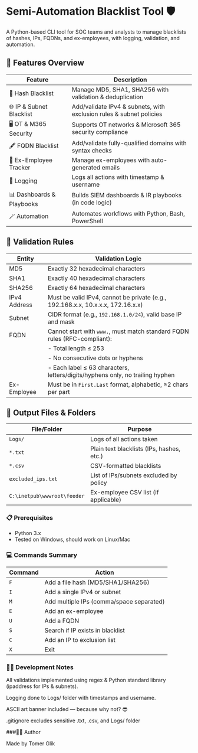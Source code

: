 # Semi-Automation Blacklist Tool 🛡️

A Python-based CLI tool for SOC teams and analysts to manage blacklists of hashes, IPs, FQDNs, and ex-employees, with logging, validation, and automation.

## 📂 Features Overview

| Feature                        | Description                                                   |
|--------------------------------|---------------------------------------------------------------|
| 🔗 Hash Blacklist              | Manage MD5, SHA1, SHA256 with validation & deduplication     |
| 🌐 IP & Subnet Blacklist       | Add/validate IPv4 & subnets, with exclusion rules & subnet policies |
| 🖥️ OT & M365 Security          | Supports OT networks & Microsoft 365 security compliance     |
| 🖋️ FQDN Blacklist              | Add/validate fully-qualified domains with syntax checks      |
| 👤 Ex-Employee Tracker         | Manage ex-employees with auto-generated emails              |
| 📝 Logging                     | Logs all actions with timestamp & username                  |
| 📊 Dashboards & Playbooks      | Builds SIEM dashboards & IR playbooks (in code logic)        |
| 🪄 Automation                  | Automates workflows with Python, Bash, PowerShell           |

## 🧪 Validation Rules

| Entity         | Validation Logic                                                                 |
|----------------|-----------------------------------------------------------------------------------|
| MD5            | Exactly 32 hexadecimal characters                                                |
| SHA1           | Exactly 40 hexadecimal characters                                                |
| SHA256         | Exactly 64 hexadecimal characters                                                |
| IPv4 Address   | Must be valid IPv4, cannot be private (e.g., 192.168.x.x, 10.x.x.x, 172.16.x.x)  |
| Subnet         | CIDR format (e.g., `192.168.1.0/24`), valid base IP and mask                     |
| FQDN           | Cannot start with `www.`, must match standard FQDN rules (RFC-compliant):        |
|                | - Total length ≤ 253                                                             |
|                | - No consecutive dots or hyphens                                                 |
|                | - Each label ≤ 63 characters, letters/digits/hyphens only, no trailing hyphen    |
| Ex-Employee    | Must be in `First.Last` format, alphabetic, ≥2 chars per part                    |

## 📁 Output Files & Folders

| File/Folder                | Purpose                            |
|-----------------------------|------------------------------------|
| `Logs/`                     | Logs of all actions taken         |
| `*.txt`                     | Plain text blacklists (IPs, hashes, etc.) |
| `*.csv`                     | CSV-formatted blacklists          |
| `excluded_ips.txt`          | List of IPs/subnets excluded by policy |
| `C:\inetpub\wwwroot\feeder` | Ex-employee CSV list (if applicable) |

### 📋 Prerequisites

- Python 3.x
- Tested on Windows, should work on Linux/Mac

### 💻 Commands Summary

| Command | Action                                   |
| ------- | ---------------------------------------- |
| `F`     | Add a file hash (MD5/SHA1/SHA256)        |
| `I`     | Add a single IPv4 or subnet              |
| `M`     | Add multiple IPs (comma/space separated) |
| `E`     | Add an ex-employee                       |
| `U`     | Add a FQDN                               |
| `S`     | Search if IP exists in blacklist         |
| `C`     | Add an IP to exclusion list              |
| `X`     | Exit                                     |


### 👨‍💻 Development Notes

All validations implemented using regex & Python standard library (ipaddress for IPs & subnets).

Logging done to Logs/ folder with timestamps and username.

ASCII art banner included — because why not? 😎

.gitignore excludes sensitive .txt, .csv, and Logs/ folder

###🙋‍♂️ Author

Made by Tomer Glik
